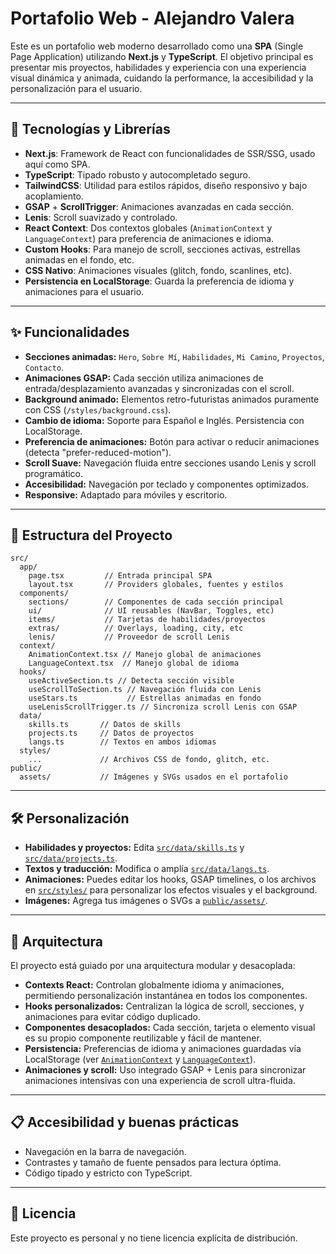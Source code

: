 # Portafolio Web - Alejandro Valera

Este es un portafolio web moderno desarrollado como una **SPA** (Single Page Application) utilizando **Next.js** y **TypeScript**. El objetivo principal es presentar mis proyectos, habilidades y experiencia con una experiencia visual dinámica y animada, cuidando la performance, la accesibilidad y la personalización para el usuario.

---

## 🚀 Tecnologías y Librerías

- **Next.js**: Framework de React con funcionalidades de SSR/SSG, usado aquí como SPA.
- **TypeScript**: Tipado robusto y autocompletado seguro.
- **TailwindCSS**: Utilidad para estilos rápidos, diseño responsivo y bajo acoplamiento.
- **GSAP** + **ScrollTrigger**: Animaciones avanzadas en cada sección.
- **Lenis**: Scroll suavizado y controlado.
- **React Context**: Dos contextos globales (`AnimationContext` y `LanguageContext`) para preferencia de animaciones e idioma.
- **Custom Hooks**: Para manejo de scroll, secciones activas, estrellas animadas en el fondo, etc.
- **CSS Nativo**: Animaciones visuales (glitch, fondo, scanlines, etc).
- **Persistencia en LocalStorage**: Guarda la preferencia de idioma y animaciones para el usuario.

---

## ✨ Funcionalidades

- **Secciones animadas:** `Hero`, `Sobre Mí`, `Habilidades`, `Mi Camino`, `Proyectos`, `Contacto`.
- **Animaciones GSAP:** Cada sección utiliza animaciones de entrada/desplazamiento avanzadas y sincronizadas con el scroll.
- **Background animado:** Elementos retro-futuristas animados puramente con CSS (`/styles/background.css`).
- **Cambio de idioma:** Soporte para Español e Inglés. Persistencia con LocalStorage.
- **Preferencia de animaciones:** Botón para activar o reducir animaciones (detecta "prefer-reduced-motion").
- **Scroll Suave:** Navegación fluida entre secciones usando Lenis y scroll programático.
- **Accesibilidad:** Navegación por teclado y componentes optimizados.
- **Responsive:** Adaptado para móviles y escritorio.

---

## 📂 Estructura del Proyecto

```
src/
  app/
    page.tsx         // Entrada principal SPA
    layout.tsx       // Providers globales, fuentes y estilos
  components/
    sections/        // Componentes de cada sección principal
    ui/              // UI reusables (NavBar, Toggles, etc)
    items/           // Tarjetas de habilidades/proyectos
    extras/          // Overlays, loading, city, etc
    lenis/           // Proveedor de scroll Lenis
  context/
    AnimationContext.tsx // Manejo global de animaciones
    LanguageContext.tsx  // Manejo global de idioma
  hooks/
    useActiveSection.ts // Detecta sección visible
    useScrollToSection.ts // Navegación fluida con Lenis
    useStars.ts           // Estrellas animadas en fondo
    useLenisScrollTrigger.ts // Sincroniza scroll Lenis con GSAP
  data/
    skills.ts       // Datos de skills
    projects.ts     // Datos de proyectos
    langs.ts        // Textos en ambos idiomas
  styles/
    ...             // Archivos CSS de fondo, glitch, etc.
public/
  assets/           // Imágenes y SVGs usados en el portafolio
```

---

## 🛠️ Personalización

- **Habilidades y proyectos:** Edita [`src/data/skills.ts`](src/data/skills.ts) y [`src/data/projects.ts`](src/data/projects.ts).
- **Textos y traducción:** Modifica o amplía [`src/data/langs.ts`](src/data/langs.ts).
- **Animaciones:** Puedes editar los hooks, GSAP timelines, o los archivos en [`src/styles/`](src/styles/) para personalizar los efectos visuales y el background.
- **Imágenes:** Agrega tus imágenes o SVGs a [`public/assets/`](public/assets/).

---

## 🧩 Arquitectura

El proyecto está guiado por una arquitectura modular y desacoplada:

- **Contexts React:** Controlan globalmente idioma y animaciones, permitiendo personalización instantánea en todos los componentes.
- **Hooks personalizados:** Centralizan la lógica de scroll, secciones, y animaciones para evitar código duplicado.
- **Componentes desacoplados:** Cada sección, tarjeta o elemento visual es su propio componente reutilizable y fácil de mantener.
- **Persistencia:** Preferencias de idioma y animaciones guardadas vía LocalStorage (ver [`AnimationContext`](src/context/AnimationContext.tsx) y [`LanguageContext`](src/context/LanguageContext.tsx)).
- **Animaciones y scroll:** Uso integrado GSAP + Lenis para sincronizar animaciones intensivas con una experiencia de scroll ultra-fluida.

---

## 📋 Accesibilidad y buenas prácticas

- Navegación en la barra de navegación.
- Contrastes y tamaño de fuente pensados para lectura óptima.
- Código tipado y estricto con TypeScript.

---

## 📄 Licencia

Este proyecto es personal y no tiene licencia explícita de distribución.

